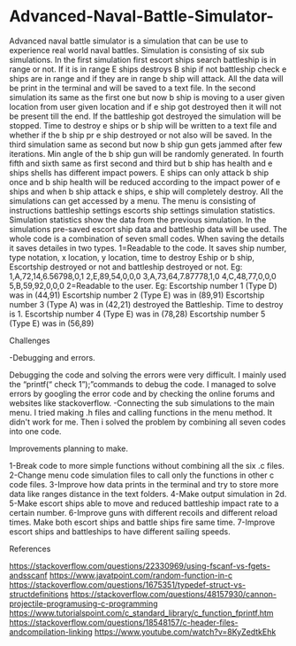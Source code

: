 # Advanced-Naval-Battle-Simulator-


Advanced naval battle simulator is a simulation that can be use to experience real world
naval battles. Simulation is consisting of six sub simulations. In the first simulation first
escort ships search battleship is in range or not. If it is in range E ships destroys B ship if
not battleship check e ships are in range and if they are in range b ship will attack. All the
data will be print in the terminal and will be saved to a text file. In the second simulation its
same as the first one but now b ship is moving to a user given location from user given
location and if e ship got destroyed then it will not be present till the end. If the battleship
got destroyed the simulation will be stopped. Time to destroy e ships or b ship will be
written to a text file and whether if the b ship pr e ship destroyed or not also will be saved.
In the third simulation same as second but now b ship gun gets jammed after few
iterations. Min angle of the b ship gun will be randomly generated. In fourth fifth and sixth
same as first second and third but b ship has health and e ships shells has different impact
powers. E ships can only attack b ship once and b ship health will be reduced according to
the impact power of e ships and when b ship attack e ships, e ship will completely destroy.
All the simulations can get accessed by a menu. The menu is consisting of instructions
battleship settings escorts ship settings simulation statistics. Simulation statistics show
the data from the previous simulation. In the simulations pre-saved escort ship data and
battleship data will be used. The whole code is a combination of seven small codes.
When saving the details it saves detailes in two types.
1=Readable to the code.
It saves ship number, type notation, x location, y location, time to destroy Eship or b ship,
Escortship destroyed or not and battleship destroyed or not.
Eg:
1,A,72,14,6.56798,0,1
2,E,89,54,0,0,0
3,A,73,64,7.87778,1,0
4,C,48,77,0,0,0
5,B,59,92,0,0,0
2=Readable to the user.
Eg:
Escortship number 1 (Type D) was in (44,91)
Escortship number 2 (Type E) was in (89,91)
Escortship number 3 (Type A) was in (42,21) destroyed the Battleship. Time to destroy is 1.
Escortship number 4 (Type E) was in (78,28)
Escortship number 5 (Type E) was in (56,89)


Challenges

-Debugging and errors.

Debugging the code and solving the errors were very difficult. I mainly used the
“printf(“ check 1”);”commands to debug the code. I managed to solve errors by googling
the error code and by checking the online forums and websites like stackoverflow.
-Connecting the sub simulations to the main menu.
I tried making .h files and calling functions in the menu method. It didn't work for me. Then i
solved the problem by combining all seven codes into one code.

Improvements planning to make.

1-Break code to more simple functions without combining all the six .c files.
2-Change menu code simulation files to call only the functions in other c code files.
3-Improve how data prints in the terminal and try to store more data like ranges distance in
the text folders.
4-Make output simulation in 2d.
5-Make escort ships able to move and reduced battleship impact rate to a certain number.
6-Improve guns with different recoils and different reload times. Make both escort ships
and battle ships fire same time.
7-Improve escort ships and battleships to have different sailing speeds.

References

https://stackoverflow.com/questions/22330969/using-fscanf-vs-fgets-andsscanf
https://www.javatpoint.com/random-function-in-c
https://stackoverflow.com/questions/1675351/typedef-struct-vs-structdefinitions
https://stackoverflow.com/questions/48157930/cannon-projectile-programusing-c-programming
https://www.tutorialspoint.com/c_standard_library/c_function_fprintf.htm
https://stackoverflow.com/questions/18548157/c-header-files-andcompilation-linking
https://www.youtube.com/watch?v=8KyZedtkEhk
